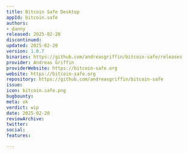 ```yaml
---
title: Bitcoin Safe Desktop
appId: bitcoin.safe
authors:
- danny
released: 2025-02-20
discontinued: 
updated: 2025-02-20
version: 1.0.7
binaries: https://github.com/andreasgriffin/bitcoin-safe/releases
provider: Andreas Griffin
providerWebsite: https://bitcoin-safe.org
website: https://bitcoin-safe.org
repository: https://github.com/andreasgriffin/bitcoin-safe
issue: 
icon: bitcoin.safe.png
bugbounty: 
meta: ok
verdict: wip
date: 2025-02-20
reviewArchive: 
twitter: 
social: 
features: 

---
```


